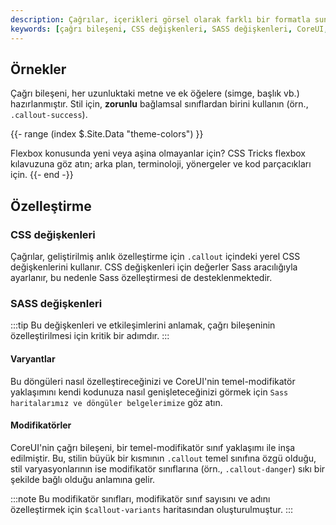 ```yaml
---
description: Çağrılar, içerikleri görsel olarak farklı bir formatla sunan önemli bileşenlerdir. Bu sayfa, çağrı bileşeninin özelliklerini ve özelleştirme yöntemlerini açıklamaktadır.
keywords: [çağrı bileşeni, CSS değişkenleri, SASS değişkenleri, CoreUI, modifikatörler]
---
```


## Örnekler

Çağrı bileşeni, her uzunluktaki metne ve ek öğelere (simge, başlık vb.) hazırlanmıştır. Stil için, **zorunlu** bağlamsal sınıflardan birini kullanın (örn., `.callout-success`).



{{- range (index $.Site.Data "theme-colors") }}

  Flexbox konusunda yeni veya aşina olmayanlar için? CSS Tricks flexbox kılavuzuna göz atın; arka plan, terminoloji, yönergeler ve kod parçacıkları için.
{{- end -}}



## Özelleştirme

### CSS değişkenleri

Çağrılar, geliştirilmiş anlık özelleştirme için `.callout` içindeki yerel CSS değişkenlerini kullanır. CSS değişkenleri için değerler Sass aracılığıyla ayarlanır, bu nedenle Sass özelleştirmesi de desteklenmektedir.

### SASS değişkenleri

:::tip
Bu değişkenleri ve etkileşimlerini anlamak, çağrı bileşeninin özelleştirilmesi için kritik bir adımdır.
:::

#### Varyantlar

Bu döngüleri nasıl özelleştireceğinizi ve CoreUI'nin temel-modifikatör yaklaşımını kendi kodunuza nasıl genişleteceğinizi görmek için `Sass haritalarımız ve döngüler belgelerimize` göz atın.

#### Modifikatörler

CoreUI'nin çağrı bileşeni, bir temel-modifikatör sınıf yaklaşımı ile inşa edilmiştir. Bu, stilin büyük bir kısmının `.callout` temel sınıfına özgü olduğu, stil varyasyonlarının ise modifikatör sınıflarına (örn., `.callout-danger`) sıkı bir şekilde bağlı olduğu anlamına gelir.

:::note
Bu modifikatör sınıfları, modifikatör sınıf sayısını ve adını özelleştirmek için `$callout-variants` haritasından oluşturulmuştur.
:::

